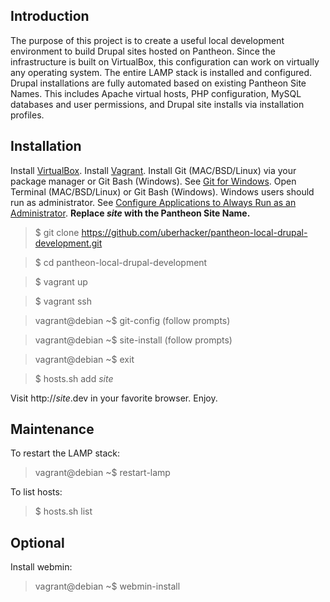 Introduction
------------
The purpose of this project is to create a useful local development environment to build Drupal sites hosted on Pantheon.  Since the infrastructure is built on VirtualBox, this configuration can work on virtually any operating system.  The entire LAMP stack is installed and configured.  Drupal installations are fully automated based on existing Pantheon Site Names.  This includes Apache virtual hosts, PHP configuration, MySQL databases and user permissions, and Drupal site installs via installation profiles.

Installation
------------
Install [VirtualBox](https://www.virtualbox.org/wiki/Downloads).
Install [Vagrant](http://www.vagrantup.com/downloads.html).
Install Git (MAC/BSD/Linux) via your package manager or Git Bash (Windows).  See [Git for Windows](https://msysgit.github.io/).
Open Terminal (MAC/BSD/Linux) or Git Bash (Windows).  Windows users should run as administrator.
See [Configure Applications to Always Run as an Administrator](https://technet.microsoft.com/en-us/magazine/ff431742.aspx).
**Replace *site* with the Pantheon Site Name.**
> $ git clone https://github.com/uberhacker/pantheon-local-drupal-development.git

> $ cd pantheon-local-drupal-development

> $ vagrant up

> $ vagrant ssh

> vagrant@debian ~$ git-config (follow prompts)

> vagrant@debian ~$ site-install (follow prompts)

> vagrant@debian ~$ exit

> $ hosts.sh add *site*

Visit http://*site*.dev in your favorite browser.  Enjoy.

Maintenance
-----------
To restart the LAMP stack:
> vagrant@debian ~$ restart-lamp

To list hosts:
> $ hosts.sh list

Optional
--------
Install webmin:
> vagrant@debian ~$ webmin-install
